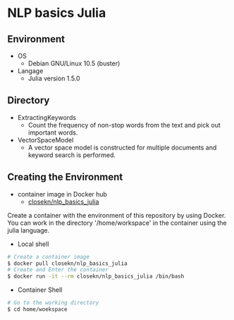 # NLP basics Julia

## Environment

- OS
  - Debian GNU/Linux 10.5 (buster)
- Langage
  - Julia version 1.5.0

## Directory

- ExtractingKeywords
  - Count the frequency of non-stop words from the text and pick out important words.
- VectorSpaceModel
  - A vector space model is constructed for multiple documents and keyword search is performed.

## Creating the Environment

- container image in Docker hub
  - [closekn/nlp_basics_julia](https://hub.docker.com/repository/docker/closekn/nlp_basics_julia)

Create a container with the environment of this repository by using Docker.  
You can work in the directory '/home/workspace' in the container using the julia language.  

- Local shell

```sh
# Create a container image
$ docker pull closekn/nlp_basics_julia
# Create and Enter the container
$ docker run -it --rm closekn/nlp_basics_julia /bin/bash
```

- Container Shell

```sh
# Go to the working directory
$ cd home/woekspace
```
